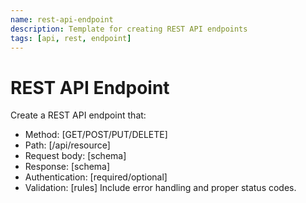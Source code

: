 ```yaml
---
name: rest-api-endpoint
description: Template for creating REST API endpoints
tags: [api, rest, endpoint]
---
```


# REST API Endpoint

Create a REST API endpoint that:
- Method: [GET/POST/PUT/DELETE]
- Path: [/api/resource]
- Request body: [schema]
- Response: [schema]
- Authentication: [required/optional]
- Validation: [rules]
Include error handling and proper status codes.